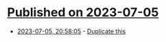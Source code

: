 # [Published on 2023-07-05](index.md)

* [2023-07-05, 20:58:05](https://lobste.rs/s/ma4mrj/duplicate_this) - [Duplicate this](https://xenodium.com/duplicate-this/)
